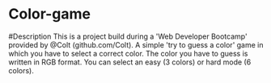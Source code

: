 # Color-game

#Description
This is a project build during a 'Web Developer Bootcamp' provided by @Colt (github.com/Colt).
A simple 'try to guess a color' game in which you have to select a correct color. The color you have to guess is written in RGB format.
You can select an easy (3 colors) or hard mode (6 colors).
